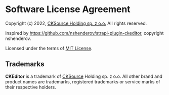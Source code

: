 # Software License Agreement

Copyright (c) 2022, [CKSource Holding sp. z o.o.](http://cksource.com) All rights reserved.

Inspired by https://github.com/nshenderov/strapi-plugin-ckeditor, copyright nshenderov.

Licensed under the terms of [MIT License](https://opensource.org/licenses/MIT).

## Trademarks

**CKEditor** is a trademark of [CKSource](http://cksource.com) Holding sp. z o.o. All other brand and product names are trademarks, registered trademarks or service marks of their respective holders.
